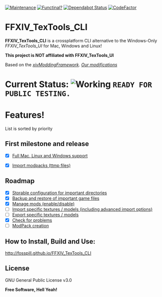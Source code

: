 [![Maintenance](https://img.shields.io/badge/Maintained%3F-yes-green.svg)](https://github.com/fosspill/FFXIV_TexTools_CLI/graphs/commit-activity) [![Functinal?](https://img.shields.io/badge/Functional%3F-yes-success.svg)](#) [![Dependabot Status](https://api.dependabot.com/badges/status?host=github&repo=fosspill/FFXIV_TexTools_CLI)](https://dependabot.com) [![CodeFactor](https://www.codefactor.io/repository/github/fosspill/ffxiv_textools_cli/badge/master)](https://www.codefactor.io/repository/github/fosspill/ffxiv_textools_cli/overview/master)


# FFXIV_TexTools_CLI


**FFXIV_TexTools_CLI** is a crossplatform CLI alternative to the Windows-Only *FFXIV_TexTools_UI* for Mac, Windows and Linux!

**This project is NOT affiliated with FFXIV_TexTools_UI**

Based on the *[xivModdingFramework](https://github.com/liinko/xivModdingFramework)*. *[Our modifications](https://github.com/shinnova/xivModdingFramework/tree/develop)*

# Current Status: ![Working](https://placehold.it/15/00ff00/000000?text=+) `READY FOR PUBLIC TESTING.`

# Features!
List is sorted by priority
## First milestone and release
- [x] [Full Mac, Linux and Windows support](https://github.com/fosspill/FFXIV_TexTools_CLI/issues/1)

- [x] [Import modpacks (ttmp files)](https://github.com/fosspill/FFXIV_TexTools_CLI/issues/2)
 
## Roadmap
- [x] [Storable configuration for important directories](https://github.com/fosspill/FFXIV_TexTools_CLI/issues/3)
- [x] [Backup and restore of important game files](https://github.com/fosspill/FFXIV_TexTools_CLI/issues/4)
- [x] [Manage mods (enable/disable)](https://github.com/fosspill/FFXIV_TexTools_CLI/issues/27)
- [ ] [Import specific textures / models (including advanced import options)](https://github.com/fosspill/FFXIV_TexTools_CLI/issues/5)
- [ ] [Export specific textures / models](https://github.com/fosspill/FFXIV_TexTools_CLI/issues/6)
- [x] [Check for problems](https://github.com/fosspill/FFXIV_TexTools_CLI/issues/7)
- [ ] [ModPack creation](https://github.com/fosspill/FFXIV_TexTools_CLI/issues/8)

## How to Install, Build and Use:

http://fosspill.github.io/FFXIV_TexTools_CLI



License
----

GNU General Public License v3.0


**Free Software, Hell Yeah!**
